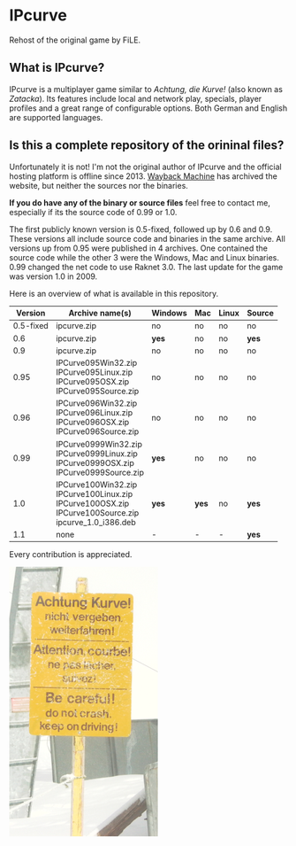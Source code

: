 # IPcurve

Rehost of the original game by FiLE.

## What is IPcurve?

IPcurve is a multiplayer game similar to *Achtung, die Kurve!* (also known as *Zatacka*). Its features include local and network play, specials, player profiles and a great range of configurable options. Both German and English are supported languages.

## Is this a complete repository of the orininal files?

Unfortunately it is not! I'm not the original author of IPcurve and the official hosting platform is offline since 2013. [Wayback Machine](https://web.archive.org/web/20080810194009*/http://ozone.game-host.org/kurve/) has archived the website, but neither the sources nor the binaries.

**If you do have any of the binary or source files** feel free to contact me, especially if its the source code of 0.99 or 1.0.

The first publicly known version is 0.5-fixed, followed up by 0.6 and 0.9. These versions all include source code and binaries in the same archive. All versions up from 0.95 were published in 4 archives. One contained the source code while the other 3 were the Windows, Mac and Linux binaries. 0.99 changed the net code to use Raknet 3.0. The last update for the game was version 1.0 in 2009.

Here is an overview of what is available in this repository.

| Version  | Archive name(s)         | Windows | Mac     | Linux | Source  |
|----------|-------------------------|---------|---------|-------|---------|
| 0.5-fixed| ipcurve.zip             | no      | no      | no    | no      |
| 0.6      | ipcurve.zip             | **yes** | no      | no    | **yes** |
| 0.9      | ipcurve.zip             | no      | no      | no    | no      |
| 0.95     | IPCurve095Win32.zip<br>IPCurve095Linux.zip<br>IPCurve095OSX.zip <br> IPCurve095Source.zip | no      | no      | no    | no      |
| 0.96     | IPCurve096Win32.zip<br>IPCurve096Linux.zip<br>IPCurve096OSX.zip <br> IPCurve096Source.zip             | no      | no      | no    | no      |
| 0.99     | IPCurve0999Win32.zip<br>IPCurve0999Linux.zip<br>IPCurve0999OSX.zip <br> IPCurve0999Source.zip             | **yes** | no      | no    | no      |
| 1.0      | IPCurve100Win32.zip<br>IPCurve100Linux.zip<br>IPCurve100OSX.zip <br> IPCurve100Source.zip <br> ipcurve_1.0_i386.deb | **yes** | **yes** | no    | **yes**      |
| 1.1      | none                    | -       | -       | -    | **yes** |

Every contribution is appreciated.

![kurve](https://raw.githubusercontent.com/heinezen/IPcurve/master/screenshots/schild.png "Das Achtung, Kurve Schild")

